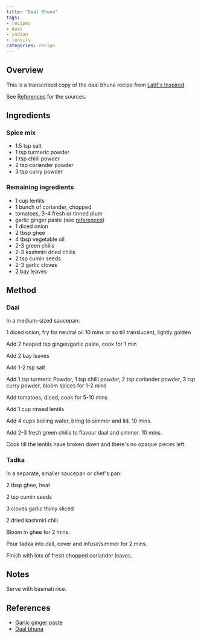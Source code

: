 ```yaml
---
title: "Daal Bhuna"
tags:
- recipes
- daal
- indian
- lentils
categories: recipe
---
```


## Overview
This is a transcribed copy of the daal bhuna recipe from [Latif's Inspired](https://www.youtube.com/@LatifsInspired)

See [References](#references) for the sources.

## Ingredients
### Spice mix
- 1.5 tsp salt
- 1 tsp turmeric powder
- 1 tsp chilli powder
- 2 tsp coriander powder
- 3 tsp curry powder

### Remaining ingredients
- 1 cup lentils
- 1 bunch of coriander, chopped
- tomatoes, 3-4 fresh or tinned plum 
- garlic ginger paste (see [references](#references))
- 1 diced onion
- 2 tbsp ghee
- 4 tbsp vegetable oil
- 2-3 green chilis
- 2-3 kashmiri dried chilis
- 2 tsp cumin seeds
- 2-3 garlic cloves
- 2 bay leaves


## Method
### Daal
In a medium-sized saucepan:

1 diced onion, fry for neutral oil 10 mins or so till translucent, lightly golden

Add 2 heaped tsp ginger/garlic paste, cook for 1 min

Add 2 bay leaves

Add 1-2 tsp salt

Add 1 tsp turmeric Powder, 1 tsp chilli powder, 2 tsp coriander powder, 3 tsp curry powder, bloom spices for 1-2 mins

Add tomatoes, diced, cook for 5-10 mins

Add 1 cup rinsed lentils

Add 4 cups boiling water, bring to simmer and lid. 10 mins.

Add 2-3 fresh green chilis to flavour daal and simmer. 10 mins.

Cook till the lentils have broken down and there's no opaque pieces left.

### Tadka
In a separate, smaller saucepan or chef's pan:

2 tbsp ghee, heat

2 tsp cumin seeds

3 cloves garlic thinly sliced

2 dried kashmiri chili

Bloom in ghee for 2 mins.

Pour tadka into dall, cover and infuse/simmer for 2 mins.

Finish with lots of fresh chopped coriander leaves.

## Notes
Serve with basmati rice.

## References
- [Garlic ginger paste](https://youtu.be/j4amxaa435s)
- [Daal bhuna](https://youtu.be/j4amxaa435s)